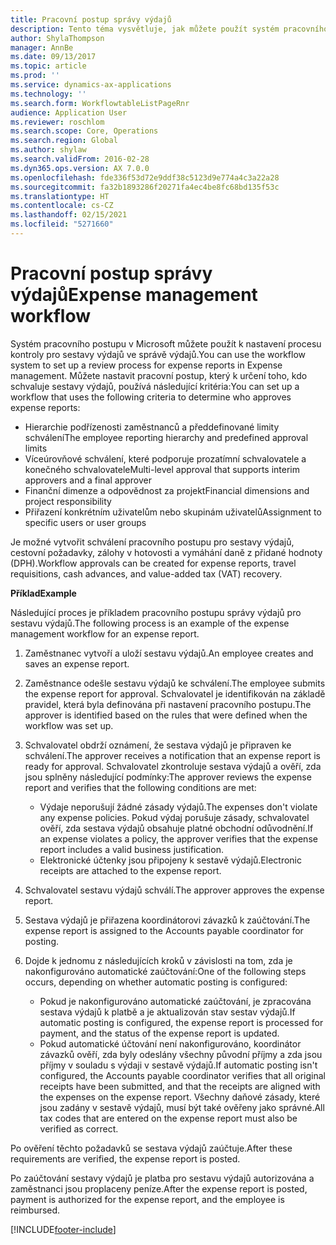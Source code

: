 ```yaml
---
title: Pracovní postup správy výdajů
description: Tento téma vysvětluje, jak můžete použít systém pracovního postupu v Microsoft Dynamics 365 Finance k nastavení procesu kontroly pro sestavy výdajů ve správě výdajů.
author: ShylaThompson
manager: AnnBe
ms.date: 09/13/2017
ms.topic: article
ms.prod: ''
ms.service: dynamics-ax-applications
ms.technology: ''
ms.search.form: WorkflowtableListPageRnr
audience: Application User
ms.reviewer: roschlom
ms.search.scope: Core, Operations
ms.search.region: Global
ms.author: shylaw
ms.search.validFrom: 2016-02-28
ms.dyn365.ops.version: AX 7.0.0
ms.openlocfilehash: fde336f53d72e9ddf38c5123d9e774a4c3a22a28
ms.sourcegitcommit: fa32b1893286f20271fa4ec4be8fc68bd135f53c
ms.translationtype: HT
ms.contentlocale: cs-CZ
ms.lasthandoff: 02/15/2021
ms.locfileid: "5271660"
---
```

# <a name="expense-management-workflow"></a><span data-ttu-id="e026a-103">Pracovní postup správy výdajů</span><span class="sxs-lookup"><span data-stu-id="e026a-103">Expense management workflow</span></span>

<span data-ttu-id="e026a-104">Systém pracovního postupu v Microsoft můžete použít k nastavení procesu kontroly pro sestavy výdajů ve správě výdajů.</span><span class="sxs-lookup"><span data-stu-id="e026a-104">You can use the workflow system to set up a review process for expense reports in Expense management.</span></span> <span data-ttu-id="e026a-105">Můžete nastavit pracovní postup, který k určení toho, kdo schvaluje sestavy výdajů, používá následující kritéria:</span><span class="sxs-lookup"><span data-stu-id="e026a-105">You can set up a workflow that uses the following criteria to determine who approves expense reports:</span></span>

- <span data-ttu-id="e026a-106">Hierarchie podřízenosti zaměstnanců a předdefinované limity schválení</span><span class="sxs-lookup"><span data-stu-id="e026a-106">The employee reporting hierarchy and predefined approval limits</span></span>
- <span data-ttu-id="e026a-107">Víceúrovňové schválení, které podporuje prozatímní schvalovatele a konečného schvalovatele</span><span class="sxs-lookup"><span data-stu-id="e026a-107">Multi-level approval that supports interim approvers and a final approver</span></span>
- <span data-ttu-id="e026a-108">Finanční dimenze a odpovědnost za projekt</span><span class="sxs-lookup"><span data-stu-id="e026a-108">Financial dimensions and project responsibility</span></span>
- <span data-ttu-id="e026a-109">Přiřazení konkrétním uživatelům nebo skupinám uživatelů</span><span class="sxs-lookup"><span data-stu-id="e026a-109">Assignment to specific users or user groups</span></span>

<span data-ttu-id="e026a-110">Je možné vytvořit schválení pracovního postupu pro sestavy výdajů, cestovní požadavky, zálohy v hotovosti a vymáhání daně z přidané hodnoty (DPH).</span><span class="sxs-lookup"><span data-stu-id="e026a-110">Workflow approvals can be created for expense reports, travel requisitions, cash advances, and value-added tax (VAT) recovery.</span></span>

<span data-ttu-id="e026a-111">**Příklad**</span><span class="sxs-lookup"><span data-stu-id="e026a-111">**Example**</span></span>

<span data-ttu-id="e026a-112">Následující proces je příkladem pracovního postupu správy výdajů pro sestavu výdajů.</span><span class="sxs-lookup"><span data-stu-id="e026a-112">The following process is an example of the expense management workflow for an expense report.</span></span>

1. <span data-ttu-id="e026a-113">Zaměstnanec vytvoří a uloží sestavu výdajů.</span><span class="sxs-lookup"><span data-stu-id="e026a-113">An employee creates and saves an expense report.</span></span>
2. <span data-ttu-id="e026a-114">Zaměstnance odešle sestavu výdajů ke schválení.</span><span class="sxs-lookup"><span data-stu-id="e026a-114">The employee submits the expense report for approval.</span></span> <span data-ttu-id="e026a-115">Schvalovatel je identifikován na základě pravidel, která byla definována při nastavení pracovního postupu.</span><span class="sxs-lookup"><span data-stu-id="e026a-115">The approver is identified based on the rules that were defined when the workflow was set up.</span></span>
3. <span data-ttu-id="e026a-116">Schvalovatel obdrží oznámení, že sestava výdajů je připraven ke schválení.</span><span class="sxs-lookup"><span data-stu-id="e026a-116">The approver receives a notification that an expense report is ready for approval.</span></span> <span data-ttu-id="e026a-117">Schvalovatel zkontroluje sestava výdajů a ověří, zda jsou splněny následující podmínky:</span><span class="sxs-lookup"><span data-stu-id="e026a-117">The approver reviews the expense report and verifies that the following conditions are met:</span></span>

    - <span data-ttu-id="e026a-118">Výdaje neporušují žádné zásady výdajů.</span><span class="sxs-lookup"><span data-stu-id="e026a-118">The expenses don't violate any expense policies.</span></span> <span data-ttu-id="e026a-119">Pokud výdaj porušuje zásady, schvalovatel ověří, zda sestava výdajů obsahuje platné obchodní odůvodnění.</span><span class="sxs-lookup"><span data-stu-id="e026a-119">If an expense violates a policy, the approver verifies that the expense report includes a valid business justification.</span></span>
    - <span data-ttu-id="e026a-120">Elektronické účtenky jsou připojeny k sestavě výdajů.</span><span class="sxs-lookup"><span data-stu-id="e026a-120">Electronic receipts are attached to the expense report.</span></span>

4. <span data-ttu-id="e026a-121">Schvalovatel sestavu výdajů schválí.</span><span class="sxs-lookup"><span data-stu-id="e026a-121">The approver approves the expense report.</span></span>
5. <span data-ttu-id="e026a-122">Sestava výdajů je přiřazena koordinátorovi závazků k zaúčtování.</span><span class="sxs-lookup"><span data-stu-id="e026a-122">The expense report is assigned to the Accounts payable coordinator for posting.</span></span>
6. <span data-ttu-id="e026a-123">Dojde k jednomu z následujících kroků v závislosti na tom, zda je nakonfigurováno automatické zaúčtování:</span><span class="sxs-lookup"><span data-stu-id="e026a-123">One of the following steps occurs, depending on whether automatic posting is configured:</span></span>

    - <span data-ttu-id="e026a-124">Pokud je nakonfigurováno automatické zaúčtování, je zpracována sestava výdajů k platbě a je aktualizován stav sestav výdajů.</span><span class="sxs-lookup"><span data-stu-id="e026a-124">If automatic posting is configured, the expense report is processed for payment, and the status of the expense report is updated.</span></span>
    - <span data-ttu-id="e026a-125">Pokud automatické účtování není nakonfigurováno, koordinátor závazků ověří, zda byly odeslány všechny původní příjmy a zda jsou příjmy v souladu s výdaji v sestavě výdajů.</span><span class="sxs-lookup"><span data-stu-id="e026a-125">If automatic posting isn't configured, the Accounts payable coordinator verifies that all original receipts have been submitted, and that the receipts are aligned with the expenses on the expense report.</span></span> <span data-ttu-id="e026a-126">Všechny daňové zásady, které jsou zadány v sestavě výdajů, musí být také ověřeny jako správné.</span><span class="sxs-lookup"><span data-stu-id="e026a-126">All tax codes that are entered on the expense report must also be verified as correct.</span></span>

<span data-ttu-id="e026a-127">Po ověření těchto požadavků se sestava výdajů zaúčtuje.</span><span class="sxs-lookup"><span data-stu-id="e026a-127">After these requirements are verified, the expense report is posted.</span></span>

<span data-ttu-id="e026a-128">Po zaúčtování sestavy výdajů je platba pro sestavu výdajů autorizována a zaměstnanci jsou proplaceny peníze.</span><span class="sxs-lookup"><span data-stu-id="e026a-128">After the expense report is posted, payment is authorized for the expense report, and the employee is reimbursed.</span></span>


[!INCLUDE[footer-include](../includes/footer-banner.md)]